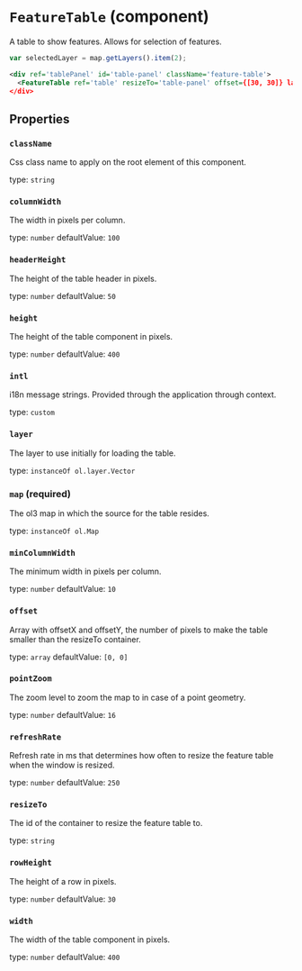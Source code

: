 `FeatureTable` (component)
==========================

A table to show features. Allows for selection of features.

```javascript
var selectedLayer = map.getLayers().item(2);
```

```xml
<div ref='tablePanel' id='table-panel' className='feature-table'>
  <FeatureTable ref='table' resizeTo='table-panel' offset={[30, 30]} layer={selectedLayer} map={map} />
</div>
```

Properties
----------

### `className`

Css class name to apply on the root element of this component.

type: `string`


### `columnWidth`

The width in pixels per column.

type: `number`
defaultValue: `100`


### `headerHeight`

The height of the table header in pixels.

type: `number`
defaultValue: `50`


### `height`

The height of the table component in pixels.

type: `number`
defaultValue: `400`


### `intl`

i18n message strings. Provided through the application through context.

type: `custom`


### `layer`

The layer to use initially for loading the table.

type: `instanceOf ol.layer.Vector`


### `map` (required)

The ol3 map in which the source for the table resides.

type: `instanceOf ol.Map`


### `minColumnWidth`

The minimum width in pixels per column.

type: `number`
defaultValue: `10`


### `offset`

Array with offsetX and offsetY, the number of pixels to make the table smaller than the resizeTo container.

type: `array`
defaultValue: `[0, 0]`


### `pointZoom`

The zoom level to zoom the map to in case of a point geometry.

type: `number`
defaultValue: `16`


### `refreshRate`

Refresh rate in ms that determines how often to resize the feature table when the window is resized.

type: `number`
defaultValue: `250`


### `resizeTo`

The id of the container to resize the feature table to.

type: `string`


### `rowHeight`

The height of a row in pixels.

type: `number`
defaultValue: `30`


### `width`

The width of the table component in pixels.

type: `number`
defaultValue: `400`

